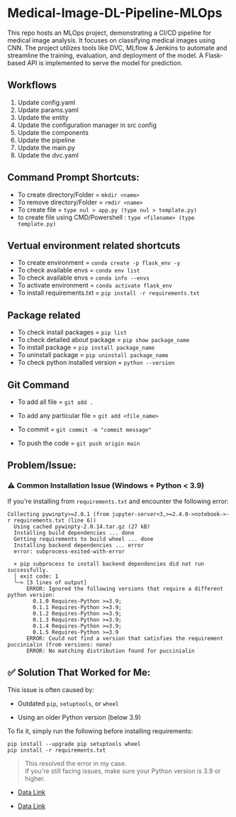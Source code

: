 # Medical-Image-DL-Pipeline-MLOps
This repo hosts an MLOps project, demonstrating a CI/CD pipeline for medical image analysis. It focuses on classifying medical images using CNN. The project utilizes tools like DVC, MLflow &amp; Jenkins to automate and streamline the training, evaluation, and deployment of the model. A Flask-based API is implemented to serve the model for prediction.


## Workflows

1. Update config.yaml
2. Update params.yaml
3. Update the entity
4. Update the configuration manager in src config
5. Update the components
6. Update the pipeline
7. Update the main.py
8. Update the dvc.yaml




























## Command Prompt Shortcuts:

- To create directory/Folder = `mkdir <name>`
- To remove directory/Folder = `rmdir <name>`
- To create file = `type nul > app.py (type nul > template.py)`
- to create file using CMD/Powershell : `type <filename> (type template.py)`

## Vertual environment related shortcuts

- To create environment = `conda create -p flask_env -y`
- To check available envs = `conda env list`
- To check available envs = `conda info --envs`
- To activate environment = `conda activate flask_env`
- To install requirements.txt = `pip install -r requirements.txt`

##  Package related 

- To check install packages = `pip list`
- To check detailed about package = `pip show package_name`
- To install package = `pip install package_name`
- To uninstall package = `pip uninstall package_name`
- To check python installed version = `python --version`

## Git Command

- To add all file = `git add .`

- To add any particular file = `git add <file_name>`

- To commit = `git commit -m "commit message"`

- To push the code = `git push origin main`






## Problem/Issue:

### ⚠️ Common Installation Issue (Windows + Python < 3.9)

If you're installing from `requirements.txt` and encounter the following error:

```
Collecting pywinpty>=2.0.1 (from jupyter-server<3,>=2.4.0->notebook->-r requirements.txt (line 6))
  Using cached pywinpty-2.0.14.tar.gz (27 kB)
  Installing build dependencies ... done
  Getting requirements to build wheel ... done
  Installing backend dependencies ... error
  error: subprocess-exited-with-error

  × pip subprocess to install backend dependencies did not run successfully.
  │ exit code: 1
  ╰─> [3 lines of output]
      ERROR: Ignored the following versions that require a different python version: 
        0.1.0 Requires-Python >=3.9; 
        0.1.1 Requires-Python >=3.9; 
        0.1.2 Requires-Python >=3.9; 
        0.1.3 Requires-Python >=3.9; 
        0.1.4 Requires-Python >=3.9; 
        0.1.5 Requires-Python >=3.9
      ERROR: Could not find a version that satisfies the requirement puccinialin (from versions: none)
      ERROR: No matching distribution found for puccinialin
```

## ✅ Solution That Worked for Me:

This issue is often caused by:

- Outdated `pip`, `setuptools`, or `wheel`

- Using an older Python version (below 3.9)

To fix it, simply run the following before installing requirements:

```CMD
pip install --upgrade pip setuptools wheel
pip install -r requirements.txt
```

> This resolved the error in my case.<br>
> If you're still facing issues, make sure your Python version is 3.9 or higher.

- [Data Link](https://drive.usercontent.google.com/download?id=1z0mreUtRmR-P-magILsDR3T7M6IkGXtY&export=download&authuser=0)

- [Data Link](https://universe.roboflow.com/student-jovgq/ct-scan-dgzcv)
